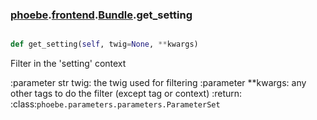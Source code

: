 ### [phoebe](phoebe.md).[frontend](phoebe.frontend.md).[Bundle](phoebe.frontend.Bundle.md).get_setting

```py

def get_setting(self, twig=None, **kwargs)

```



Filter in the 'setting' context

:parameter str twig: the twig used for filtering
:parameter **kwargs: any other tags to do the filter (except tag or
    context)
:return: :class:`phoebe.parameters.parameters.ParameterSet`

